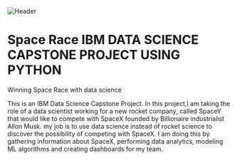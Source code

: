 <img src="https://media.istockphoto.com/id/973474408/photo/ibm-corporate-building-and-logo.jpg?s=1024x1024&w=is&k=20&c=SK21XyCh3PQoe3fZW9J87UZehkP_hsKV8YSysro88k8=" alt="Header"/>

# Space Race IBM DATA SCIENCE CAPSTONE PROJECT USING PYTHON

Winning Space Race with data science

This is an IBM Data Science Capstone Project. In this project,I am taking the role of a data scientist working for a new rocket company, called SpaceY that would like to compete with SpaceX founded by Billionaire industrialist Allon Musk. my job is to use data science instead of rocket science to discover the possibility of competing with SpaceX. I am doing this by gathering information about SpaceX, performing data analytics, modeling ML algorithms and creating dashboards for my team.

